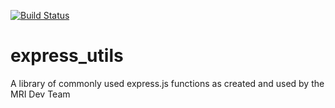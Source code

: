 [![Build Status](https://travis-ci.org/mridevteam/express_utils.svg?branch=master)](https://travis-ci.org/mridevteam/express_utils)

# express_utils
A library of commonly used express.js functions as created and used by the MRI Dev Team
